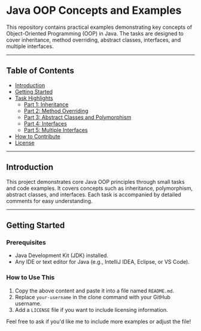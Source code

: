 # Java OOP Concepts and Examples

This repository contains practical examples demonstrating key concepts of Object-Oriented Programming (OOP) in Java. The tasks are designed to cover inheritance, method overriding, abstract classes, interfaces, and multiple interfaces.

---

## Table of Contents

- [Introduction](#introduction)
- [Getting Started](#getting-started)
- [Task Highlights](#task-highlights)
  - [Part 1: Inheritance](#part-1-inheritance)
  - [Part 2: Method Overriding](#part-2-method-overriding)
  - [Part 3: Abstract Classes and Polymorphism](#part-3-abstract-classes-and-polymorphism)
  - [Part 4: Interfaces](#part-4-interfaces)
  - [Part 5: Multiple Interfaces](#part-5-multiple-interfaces)
- [How to Contribute](#how-to-contribute)
- [License](#license)

---

## Introduction

This project demonstrates core Java OOP principles through small tasks and code examples. It covers concepts such as inheritance, polymorphism, abstract classes, and interfaces. Each task is accompanied by detailed comments for easy understanding.

---

## Getting Started

### Prerequisites

- Java Development Kit (JDK) installed.
- Any IDE or text editor for Java (e.g., IntelliJ IDEA, Eclipse, or VS Code).
### How to Use This

1. Copy the above content and paste it into a file named `README.md`.
2. Replace `your-username` in the clone command with your GitHub username.
3. Add a `LICENSE` file if you want to include licensing information. 

Feel free to ask if you'd like me to include more examples or adjust the file!


